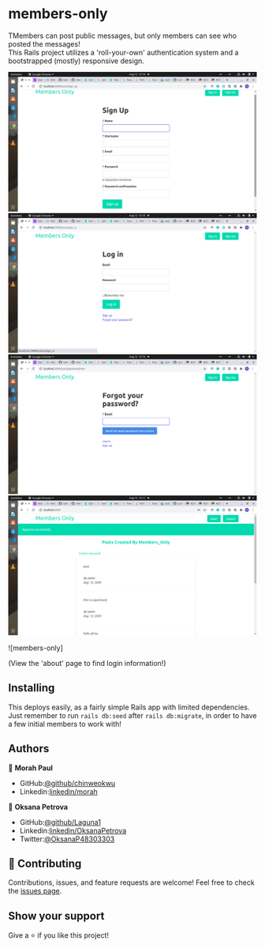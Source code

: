 # members-only

TMembers can post public messages, but only members can see who posted the messages!  
This Rails project utilizes a 'roll-your-own' authentication system and a bootstrapped (mostly) responsive design.

![screenshot](./Screenshot1.png)
![screenshot](./Screenshot2.png)
![screenshot](./Screenshot3.png)
![screenshot](./Screenshot4.png)

![members-only]

(View the 'about' page to find login information!)

## Installing
This deploys easily, as a fairly simple Rails app with limited dependencies.  
Just remember to run `rails db:seed` after `rails db:migrate`, in order to have a few initial members to work with!

## Authors

👤 **Morah Paul**

- GitHub:[@github/chinweokwu](https://github.com/chinweokwu)
- Linkedin:[linkedin/morah](https://www.linkedin.com/)

👤 **Oksana Petrova**

- GitHub:[@github/Laguna1](https://github.com/Laguna1)
- Linkedin:[linkedin/OksanaPetrova](https://www.linkedin.com/in/oksana-petrova/)
- Twitter:[@OksanaP48303303](https://twitter.com/OksanaP48303303)

## 🤝 Contributing

Contributions, issues, and feature requests are welcome!
Feel free to check the [issues page]().

## Show your support

Give a ⭐️ if you like this project!

